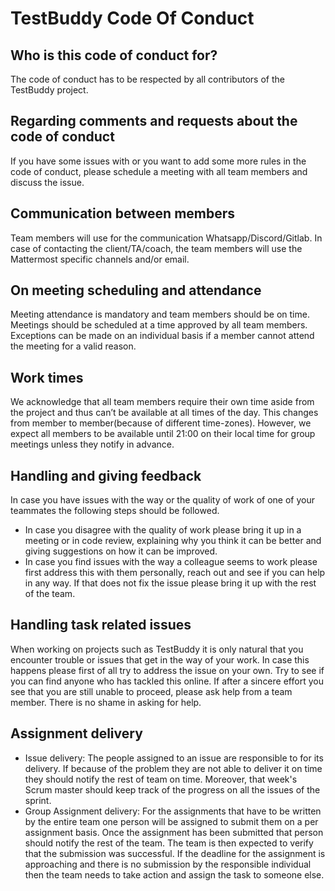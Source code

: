 # TestBuddy Code Of Conduct

## Who is this code of conduct for?
The code of conduct has to be respected by all contributors of the TestBuddy project.

## Regarding comments and requests about the code of conduct
If you have some issues with or you want to add some more rules in the code of conduct, please schedule a meeting with all team members and discuss the issue.

## Communication between members
Team members will use for the communication Whatsapp/Discord/Gitlab. In case of contacting the client/TA/coach, the team members will use the Mattermost specific channels and/or email.

## On meeting scheduling and attendance
Meeting attendance is mandatory and team members should be on time. Meetings should be scheduled at a time approved by all team members. Exceptions can be made on an individual basis if a member cannot attend the meeting for a valid reason.

## Work times
We acknowledge that all team members require their own time aside from the project and thus can’t be available at all times of the day. This changes from member to member(because of different time-zones). However, we expect all members to be available 
until 21:00 on their local time for group meetings unless they notify in advance.

## Handling and giving feedback
In case you have issues with the way or the quality of work of one of your teammates the following steps should be followed.

* In case you disagree with the quality of work please bring it up in a meeting or in code review, explaining why you think it can be better and giving suggestions on how it can be improved.
* In case you find issues with the way a colleague seems to work please first address this with them personally, reach out and see if you can help in any way. If that does not fix the issue please bring it up with the rest of the team.

## Handling task related issues
When working on projects such as TestBuddy it is only natural that you encounter trouble or issues that get in the way of your work. In case this happens please first of all try to address the issue on your own. Try to see if you can find anyone who has tackled this online. 
If after a sincere effort you see that you are still unable to proceed, please ask help from a team member. There is no shame in asking for help.

## Assignment delivery
* Issue delivery: The people assigned to an issue are responsible to for its delivery. If because of the problem they are not able to deliver it on time they should notify the rest of team on time. Moreover, that week's Scrum master should keep track of the progress on all the issues of the sprint.
* Group Assignment delivery: For the assignments that have to be written by the entire team one person will be assigned to submit them on a per assignment basis. Once the assignment has been submitted that person should notify the rest of the team. The team is then expected to verify that the submission was successful. If the deadline for the assignment is approaching and there is no submission by the responsible individual then the team needs to take action and assign the task to someone else.

